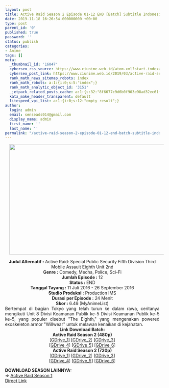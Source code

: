 ```yaml
---
layout: post
title: Active Raid Season 2 Episode 01-12 END [Batch] Subtitle Indonesia
date: 2019-11-18 16:26:54.000000000 +00:00
type: post
parent_id: '0'
published: true
password: ''
status: publish
categories:
- Anime
tags: []
meta:
  _thumbnail_id: '16047'
  cyberseo_rss_source: https://www.ciunime.web.id/atom.xml?start-index=3451&max-results=150
  cyberseo_post_link: https://www.ciunime.web.id/2019/03/active-raid-season-2-episode-01-12-end.html
  rank_math_news_sitemap_robots: index
  rank_math_robots: a:1:{i:0;s:5:"index";}
  rank_math_analytic_object_id: '3151'
  _jetpack_related_posts_cache: a:1:{s:32:"8f6677c9d6b0f903e98ad32ec61f8deb";a:2:{s:7:"expires";i:1644354897;s:7:"payload";a:0:{}}}
  kata_make_header_transparent: default
  litespeed_vpi_list: a:1:{i:0;s:12:"empty result";}
author:
  login: admin
  email: senseads014@gmail.com
  display_name: admin
  first_name: ''
  last_name: ''
permalink: "/active-raid-season-2-episode-01-12-end-batch-subtitle-indonesia/"
---
```

<div class="separator" style="clear: both; text-align: center;"><a href="https://1.bp.blogspot.com/-9H85janhw4w/XJyuyeeQOKI/AAAAAAAAKlQ/dRy-Q2g3ylQfVdoLw7TEZfh0YJLzMvFOgCPcBGAYYCw/s1600/Active%2BRaid%2BSeason%2B2.jpg" imageanchor="1" style="margin-left: 1em; margin-right: 1em;"><img border="0" data-original-height="720" data-original-width="1280" height="360" src="{{ site.baseurl }}/assets/2019/11/Active%2BRaid%2BSeason%2B2.jpg" width="640" /></a></div>
<p>
<div style="text-align: center;"><b>Judul</b><b><b> Alternatif</b> :</b> Active Raid: Special Public Security Fifth Division Third Mobile Assault Eighth Unit 2nd</div>
<div style="text-align: center;"><b><b>Genre :</b></b> Comedy, Mecha, Police, Sci-Fi</div>
<div style="text-align: center;"><b>Jumlah Episode :</b> 12<br /><b>Status :&nbsp;</b>END<br /><b>Tanggal Tayang :</b> 11 Juli 2016 - 26 September 2016<br /><b>Studio Produksi :</b> Production IMS<br /><b>Durasi per Episode :</b> 24 Menit</div>
<div style="text-align: center;"><b>Skor :</b> 6.46 (MyAnimeList)</div>
<div style="text-align: center;"></div>
<div style="text-align: justify;">Bertempat di bagian Tokyo yang telah turun ke dalam rawa, ceritanya mengikuti Unit 8 Divisi Keamanan Publik ke-5 Divisi Keamanan Publik ke-5 ke-5, yang populer disebut "The Eighth," yang mengenakan powered exoskeleton armor "Willwear" untuk melawan kenaikan di kejahatan.</div>
<div style="text-align: justify;"></div>
<div style="text-align: justify;"></div>
<div style="text-align: center;"><b>Link Download Batch:</b></div>
<div style="text-align: center;"><b>Active Raid Season 2 (480p)</b></div>
<div style="text-align: center;">[<a href="https://drive.google.com/uc?id=1epYsQsGwhCyIJbLoaz52-Yk0Quv04td0" target="_blank" rel="noopener">GDrive_1</a>] [<a href="https://drive.google.com/uc?export=download&amp;id=0BzkVh3uo16_cU2ZGWm1iUklOYzQ" target="_blank" rel="noopener">GDrive_2</a>] [<a href="https://drive.google.com/uc?export=download&amp;id=1SiFpiit8vZwmpBI0Y-JR5Z7mP-sexyxI" target="_blank" rel="noopener">GDrive_3</a>]<br />[<a href="https://drive.google.com/uc?export=download&amp;id=1d92BfZUwYs6ESxG-1Arke-KAn0w0GaL2" target="_blank" rel="noopener">GDrive_4</a>] [<a href="https://drive.google.com/uc?export=download&amp;id=1SMPN0sO5GAq2tCtDPyePOErFwUjkvBwh" target="_blank" rel="noopener">GDrive_5</a>] [<a href="https://drive.google.com/uc?export=download&amp;id=1hsu_U5xxS5ZkDB-3FpiKkJ7t0eqWu2OA" target="_blank" rel="noopener">GDrive_6</a>]</div>
<div style="text-align: center;"><b>Active Raid Season 2 (720p)</b><br />[<a href="https://drive.google.com/uc?export=download&amp;id=1TYsdH34dvbT7AfQfpaZnZC8sdVbTVw9j" target="_blank" rel="noopener">GDrive_1</a>] [<a href="https://drive.google.com/uc?export=download&amp;id=0BzkVh3uo16_cYzY2STNaWVRvMVU" target="_blank" rel="noopener">GDrive_2</a>] [<a href="https://drive.google.com/uc?export=download&amp;id=1qt1wvbPVn-Aa7i7Jcu_87tVjTbb1TbeO" target="_blank" rel="noopener">GDrive_3</a>]<br />[<a href="https://drive.google.com/uc?export=download&amp;id=16oeAQR6z8-NNFZqLTX5s_HeB7o_YYJXk" target="_blank" rel="noopener">GDrive_4</a>] [<a href="https://drive.google.com/uc?export=download&amp;id=1rBPzq5hPSxp3Ob_DoMftAh9rAW--rg3R" target="_blank" rel="noopener">GDrive_5</a>] [<a href="https://drive.google.com/uc?export=download&amp;id=1aySc_KLAy8Hy7Oq6tb4DhDpQyhj0RfP-" target="_blank" rel="noopener">GDrive_6</a>]</p>
<div style="text-align: justify;"></div>
<div style="text-align: justify;"><b>DOWNLOAD SEASON LAINNYA:</b></div>
<div style="text-align: justify;"></div>
<div style="text-align: justify;">=&gt;&nbsp;<a href="https://www.ciunime.web.id/2019/03/active-raid-season-1-episode-01-12-end.html" target="_blank" rel="noopener">Active Raid Season 1</a></div>
<div style="text-align: justify;"></div>
</div>
<link rel="stylesheet" href="https://cdnjs.cloudflare.com/ajax/libs/font-awesome/4.7.0/css/font-awesome.min.css" />
<div class="divbtn"> <a href="https://handymansurrender.com/fihup8buzv?key=94550f7ce39444073321dde3b8782f97" class="btn"><i class="fa fa-download"></i> Direct Link</a> </div>
